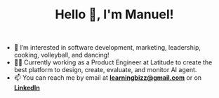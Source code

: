 <h1 align="center">
    <br>
    Hello 👋, I'm Manuel!
    <br>
</h1>

<br>

- 👀 I’m interested in software development, marketing, leadership, cooking, volleyball, and dancing!
- 👨‍💻 Currently working as a Product Engineer at Latitude to create the best platform to design, create, evaluate, and monitor AI agent. 
- 📫 You can reach me by email at **[learningbizz@gmail.com](mailto:learningbizz@gmail.com)** or on **[LinkedIn](https://www.linkedin.com/in/manuelnavid)**

<!---
LearningBizz/LearningBizz is a ✨ special ✨ repository because its `README.md` (this file) appears on your GitHub profile.
You can click the Preview link to take a look at your changes.
--->
